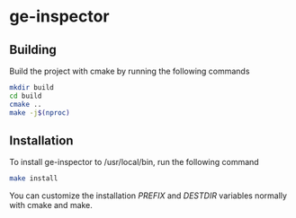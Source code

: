 # ge-inspector

## Building
Build the project with cmake by running the following commands
```sh
mkdir build
cd build
cmake ..
make -j$(nproc)
```

## Installation
To install ge-inspector to /usr/local/bin, run the following command
```sh
make install
```
You can customize the installation *PREFIX* and *DESTDIR* variables normally with cmake and make.
